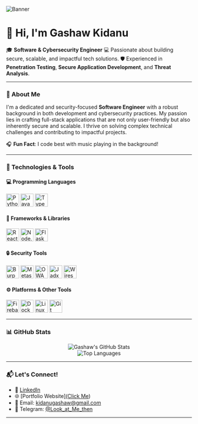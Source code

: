 <!--  ![Banner](https://user-images.githubusercontent.com/59097663/161393868-9d0d8cf2-9195-4c10-8bcc-56a43eaf1394.png) -->

![Banner](https://github.com/Gashaw512/asset/blob/main/gitbanner.png)

# 👋 Hi, I'm Gashaw Kidanu

🎓 **Software & Cybersecurity Engineer**
💻 Passionate about building secure, scalable, and impactful tech solutions.
🛡️ Experienced in **Penetration Testing**, **Secure Application Development**, and **Threat Analysis**.

---

### 🎯 About Me
I'm a dedicated and security-focused **Software Engineer** with a robust background in both development and cybersecurity practices. My passion lies in crafting full-stack applications that are not only user-friendly but also inherently secure and scalable. I thrive on solving complex technical challenges and contributing to impactful projects.

🎧 **Fun Fact**: I code best with music playing in the background!

---

### 🔧 Technologies & Tools

#### 💻 Programming Languages
<p>
  <img src="https://cdn.jsdelivr.net/gh/devicons/devicon/icons/python/python-original.svg" alt="Python" width="35" title="Python"/>
  <img src="https://cdn.jsdelivr.net/gh/devicons/devicon/icons/javascript/javascript-original.svg" alt="JavaScript" width="35" title="JavaScript"/>
  <img src="https://cdn.jsdelivr.net/gh/devicons/devicon/icons/typescript/typescript-original.svg" alt="TypeScript" width="35" title="TypeScript"/>
</p>

#### 🧱 Frameworks & Libraries
<p>
  <img src="https://www.vectorlogo.zone/logos/reactjs/reactjs-icon.svg" alt="React" width="35" title="React.js"/>
  <img src="https://cdn.jsdelivr.net/gh/devicons/devicon/icons/nodejs/nodejs-original.svg" alt="Node.js" width="35" title="Node.js"/>
  <img src="https://cdn.jsdelivr.net/gh/devicons/devicon/icons/flask/flask-original.svg" alt="Flask" width="35" title="Flask"/>
</p>

#### 🔒 Security Tools

<p>
  <img src="https://portswigger.net/burp/communitydownload/images/comm-dl-hero.png" alt="Burp Suite" width="35" title="Burp Suite"/>
  <img src="https://www.vectorlogo.zone/logos/metasploit/metasploit-icon.svg" alt="Metasploit" width="35" title="Metasploit"/>
  <img src="https://www.vectorlogo.zone/logos/owasp/owasp-icon.svg" alt="OWASP (for MobSF)" width="35" title="MobSF (OWASP Mobile Security Framework)"/>
  <img src="https://upload.wikimedia.org/wikipedia/commons/1/18/Java_logo.svg" alt="Jadx (Java)" width="35" title="Jadx (Java Decompiler)"/>
  <img src="https://www.vectorlogo.zone/logos/wireshark/wireshark-icon.svg" alt="Wireshark" width="35" title="Wireshark"/>
  </p>

#### ⚙️ Platforms & Other Tools
<p>
  <img src="https://www.vectorlogo.zone/logos/firebase/firebase-icon.svg" alt="Firebase" width="35" title="Firebase"/>
  <img src="https://cdn.jsdelivr.net/gh/devicons/devicon/icons/docker/docker-original.svg" alt="Docker" width="35" title="Docker"/>
  <img src="https://cdn.jsdelivr.net/gh/devicons/devicon/icons/linux/linux-original.svg" alt="Linux" width="35" title="Linux"/>
  <img src="https://cdn.jsdelivr.net/gh/devicons/devicon/icons/git/git-original.svg" alt="Git" width="35" title="Git"/>
</p>

---

### 📊 GitHub Stats
<p align="center">
  <img src="https://github-readme-stats.vercel.app/api?username=Gashaw512&show_icons=true&theme=tokyonight&hide_border=true&count_private=true" alt="Gashaw's GitHub Stats" />
  <br/>
  <img src="https://github-readme-stats.vercel.app/api/top-langs?username=Gashaw512&layout=compact&theme=tokyonight&hide_border=true" alt="Top Languages" />
</p>

---

### 📬 Let's Connect!
- 💼 [LinkedIn](https://www.linkedin.com/in/gashaw-kidanu-b52238233/)
- 🌐 [Portfolio Website][(Click Me](https://gashawkidane.vercel.app/))
- 📧 Email: [kidanugashaw@gmail.com](mailto:kidanugashaw@gmail.com)
- 💬 Telegram: [@Look_at_Me_then](https://t.me/Look_at_Me_then)

---
